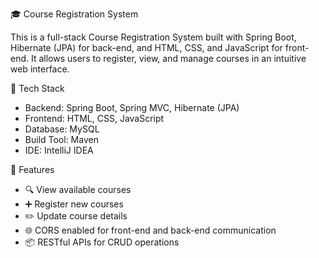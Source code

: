 🎓 Course Registration System

This is a full-stack Course Registration System built with Spring Boot, Hibernate (JPA) for back-end, and HTML, CSS, and JavaScript for front-end. It allows users to register, view, and manage courses in an intuitive web interface.

🔧 Tech Stack

- Backend: Spring Boot, Spring MVC, Hibernate (JPA)
- Frontend: HTML, CSS, JavaScript
- Database: MySQL 
- Build Tool: Maven
- IDE: IntelliJ IDEA 

🧩 Features

- 🔍 View available courses
- ➕ Register new courses
- ✏️ Update course details
- 🌐 CORS enabled for front-end and back-end communication
- 📦 RESTful APIs for CRUD operations


